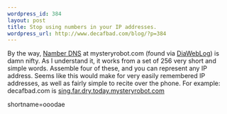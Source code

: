 ```yaml
--- 
wordpress_id: 384
layout: post
title: Stop using numbers in your IP addresses.
wordpress_url: http://www.decafbad.com/blog/?p=384
---
```

By the way, <a href="http://mysteryrobot.com/cgi/namber?address=www.decafbad.com" target="_top">Namber DNS</a> at mysteryrobot.com (found via <a href="http://www.diaweblog.org" target="_top">DiaWebLog</a>) is damn nifty.  As I understand it, it works from a set of 256 very short and simple words.  Assemble four of these, and you can represent any IP address.  Seems like this would make for very easily remembered IP addresses, as well as fairly simple to recite over the phone.
For example: decafbad.com is <a href="http://sing.far.dry.today.mysteryrobot.com" target="_top">sing.far.dry.today.mysteryrobot.com</a>
<!--more-->
shortname=ooodae
